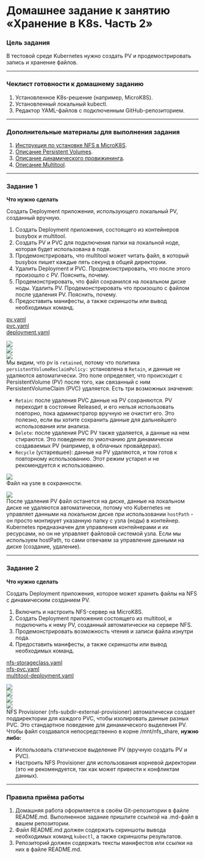 # Домашнее задание к занятию «Хранение в K8s. Часть 2»

### Цель задания

В тестовой среде Kubernetes нужно создать PV и продемострировать запись и хранение файлов.

------

### Чеклист готовности к домашнему заданию

1. Установленное K8s-решение (например, MicroK8S).
2. Установленный локальный kubectl.
3. Редактор YAML-файлов с подключенным GitHub-репозиторием.

------

### Дополнительные материалы для выполнения задания

1. [Инструкция по установке NFS в MicroK8S](https://microk8s.io/docs/nfs). 
2. [Описание Persistent Volumes](https://kubernetes.io/docs/concepts/storage/persistent-volumes/). 
3. [Описание динамического провижининга](https://kubernetes.io/docs/concepts/storage/dynamic-provisioning/). 
4. [Описание Multitool](https://github.com/wbitt/Network-MultiTool).

------

### Задание 1

**Что нужно сделать**

Создать Deployment приложения, использующего локальный PV, созданный вручную.

1. Создать Deployment приложения, состоящего из контейнеров busybox и multitool.
2. Создать PV и PVC для подключения папки на локальной ноде, которая будет использована в поде.
3. Продемонстрировать, что multitool может читать файл, в который busybox пишет каждые пять секунд в общей директории. 
4. Удалить Deployment и PVC. Продемонстрировать, что после этого произошло с PV. Пояснить, почему.
5. Продемонстрировать, что файл сохранился на локальном диске ноды. Удалить PV.  Продемонстрировать что произошло с файлом после удаления PV. Пояснить, почему.
5. Предоставить манифесты, а также скриншоты или вывод необходимых команд.

[pv.yaml](https://github.com/JulieJool/kuber-homeworks/blob/main/2.2/pv.yaml)       
[pvc.yaml](https://github.com/JulieJool/kuber-homeworks/blob/main/2.2/pvc.yaml)      
[deployment.yaml](https://github.com/JulieJool/kuber-homeworks/blob/main/2.2/deployment.yaml)      

![](https://github.com/JulieJool/kuber-homeworks/blob/main/2.2/img/1.png)          
![](https://github.com/JulieJool/kuber-homeworks/blob/main/2.2/img/2.png)          
![](https://github.com/JulieJool/kuber-homeworks/blob/main/2.2/img/3.png)          
Мы видим, что pv is `retained`, потому что политика `persistentVolumeReclaimPolicy:` установлена в `Retain`, и данные не удаляются автоматически. Это поле определяет, что происходит с PersistentVolume (PV) после того, как связанный с ним PersistentVolumeClaim (PVC) удаляется. Есть три возможных значения:             
- `Retain`: после удаления PVC данные на PV сохраняются. PV переходит в состояние Released, и его нельзя использовать повторно, пока администратор вручную не очистит его. Это полезно, если вы хотите сохранить данные для дальнейшего использования или анализа.             
- `Delete`: после удаления PVC PV также удаляется, а данные на нем стираются. Это поведение по умолчанию для динамически создаваемых PV (например, в облачных провайдерах).            
- `Recycle` (устаревшее): данные на PV удаляются, и том готов к повторному использованию. Этот режим устарел и не рекомендуется к использованию.         

![](https://github.com/JulieJool/kuber-homeworks/blob/main/2.2/img/4.png)          
Файл на узле в сохранности.       

![](https://github.com/JulieJool/kuber-homeworks/blob/main/2.2/img/5.png)          
После удаления PV файл останется на диске, данные на локальном диске не удаляются автоматически, потому что Kubernetes не управляет данными на локальном диске при использовании `hostPath` - он просто монтирует указанную папку с узла (ноды) в контейнер. Kubernetes предназначен для управления контейнерами и их ресурсами, но он не управляет файловой системой узла. Если мы используем hostPath, то сами отвечаем за управление данными на диске (создание, удаление).        



------

### Задание 2

**Что нужно сделать**

Создать Deployment приложения, которое может хранить файлы на NFS с динамическим созданием PV.

1. Включить и настроить NFS-сервер на MicroK8S.
2. Создать Deployment приложения состоящего из multitool, и подключить к нему PV, созданный автоматически на сервере NFS.
3. Продемонстрировать возможность чтения и записи файла изнутри пода. 
4. Предоставить манифесты, а также скриншоты или вывод необходимых команд.

[nfs-storageclass.yaml](https://github.com/JulieJool/kuber-homeworks/blob/main/2.2/nfs-storageclass.yaml)          
[nfs-pvc.yaml](https://github.com/JulieJool/kuber-homeworks/blob/main/2.2/nfs-pvc.yaml)       
[multitool-deployment.yaml](https://github.com/JulieJool/kuber-homeworks/blob/main/2.2/multitool-deployment.yaml)        

![](https://github.com/JulieJool/kuber-homeworks/blob/main/2.2/img/2.1.png)      
![](https://github.com/JulieJool/kuber-homeworks/blob/main/2.2/img/2.2.png)      
![](https://github.com/JulieJool/kuber-homeworks/blob/main/2.2/img/2.3.png)      
![](https://github.com/JulieJool/kuber-homeworks/blob/main/2.2/img/2.4.png)      
NFS Provisioner (nfs-subdir-external-provisioner) автоматически создает поддиректории для каждого PVC, чтобы изолировать данные разных PVC. Это стандартное поведение для динамического выделения PV.      
Чтобы файл создавался непосредственно в корне /mnt/nfs_share, **нужно либо:**      
- Использовать статическое выделение PV (вручную создать PV и PVC).      
- Настроить NFS Provisioner для использования корневой директории (это не рекомендуется, так как может привести к конфликтам данных).       


------

### Правила приёма работы

1. Домашняя работа оформляется в своём Git-репозитории в файле README.md. Выполненное задание пришлите ссылкой на .md-файл в вашем репозитории.
2. Файл README.md должен содержать скриншоты вывода необходимых команд `kubectl`, а также скриншоты результатов.
3. Репозиторий должен содержать тексты манифестов или ссылки на них в файле README.md.
